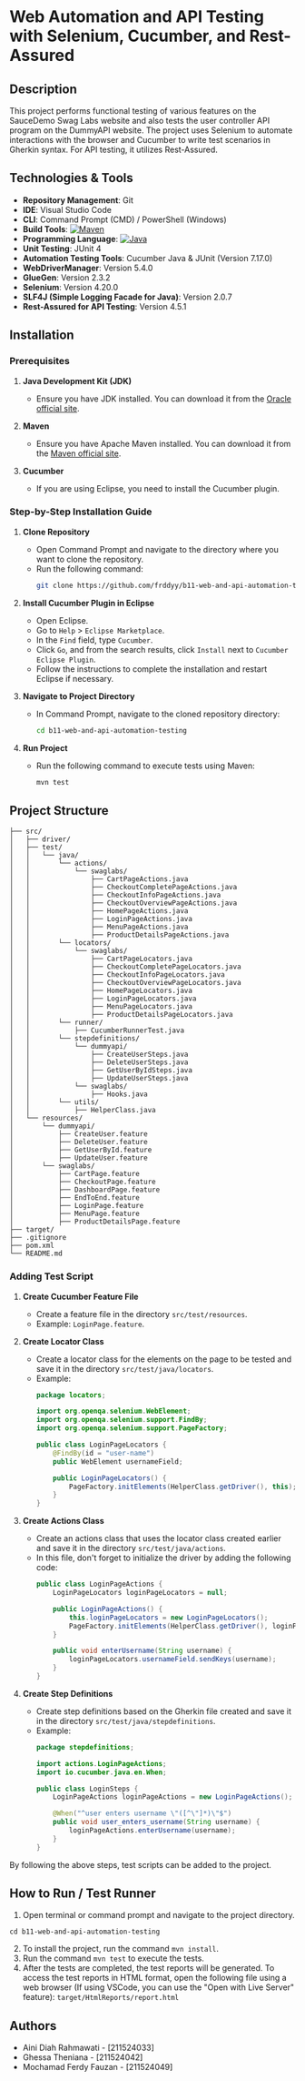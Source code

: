 # Web Automation and API Testing with Selenium, Cucumber, and Rest-Assured

## Description

This project performs functional testing of various features on the SauceDemo Swag Labs website and also tests the user controller API program on the DummyAPI website. The project uses Selenium to automate interactions with the browser and Cucumber to write test scenarios in Gherkin syntax. For API testing, it utilizes Rest-Assured.

## Technologies & Tools

- **Repository Management**: Git
- **IDE**: Visual Studio Code
- **CLI**: Command Prompt (CMD) / PowerShell (Windows)
- **Build Tools**: [![Maven](https://img.shields.io/badge/Maven-3.8.3-blue)](https://maven.apache.org/)
- **Programming Language**: [![Java](https://img.shields.io/badge/Java-17.0.10%202024--01--16%20LTS-red)](https://www.java.com/)
- **Unit Testing**: JUnit 4
- **Automation Testing Tools**: Cucumber Java & JUnit (Version 7.17.0)
- **WebDriverManager**: Version 5.4.0
- **GlueGen**: Version 2.3.2
- **Selenium**: Version 4.20.0
- **SLF4J (Simple Logging Facade for Java)**: Version 2.0.7
- **Rest-Assured for API Testing**: Version 4.5.1

## Installation

### Prerequisites

1. **Java Development Kit (JDK)**
   - Ensure you have JDK installed. You can download it from the [Oracle official site](https://www.oracle.com/java/technologies/javase-jdk11-downloads.html).

2. **Maven**
   - Ensure you have Apache Maven installed. You can download it from the [Maven official site](https://maven.apache.org/download.cgi).

3. **Cucumber**
   - If you are using Eclipse, you need to install the Cucumber plugin.

### Step-by-Step Installation Guide

1. **Clone Repository**
   - Open Command Prompt and navigate to the directory where you want to clone the repository.
   - Run the following command:
     ```sh
     git clone https://github.com/frddyy/b11-web-and-api-automation-testing.git
     ```

2. **Install Cucumber Plugin in Eclipse**
   - Open Eclipse.
   - Go to `Help` > `Eclipse Marketplace`.
   - In the `Find` field, type `Cucumber`.
   - Click `Go`, and from the search results, click `Install` next to `Cucumber Eclipse Plugin`.
   - Follow the instructions to complete the installation and restart Eclipse if necessary.

3. **Navigate to Project Directory**
   - In Command Prompt, navigate to the cloned repository directory:
     ```sh
     cd b11-web-and-api-automation-testing
     ```

4. **Run Project**
   - Run the following command to execute tests using Maven:
     ```sh
     mvn test
     ```

## Project Structure

```
├── src/
│   ├── driver/
│   ├── test/
│   │   └── java/
│   │       └── actions/
│   │           └── swaglabs/
│   │               ├── CartPageActions.java
│   │               ├── CheckoutCompletePageActions.java
│   │               ├── CheckoutInfoPageActions.java
│   │               ├── CheckoutOverviewPageActions.java
│   │               ├── HomePageActions.java
│   │               ├── LoginPageActions.java
│   │               ├── MenuPageActions.java
│   │               ├── ProductDetailsPageActions.java
│   │       └── locators/
│   │           └── swaglabs/
│   │               ├── CartPageLocators.java
│   │               ├── CheckoutCompletePageLocators.java
│   │               ├── CheckoutInfoPageLocators.java
│   │               ├── CheckoutOverviewPageLocators.java
│   │               ├── HomePageLocators.java
│   │               ├── LoginPageLocators.java
│   │               ├── MenuPageLocators.java
│   │               ├── ProductDetailsPageLocators.java
│   │       └── runner/
│   │           ├── CucumberRunnerTest.java
│   │       └── stepdefinitions/
│   │           └── dummyapi/
│   │               ├── CreateUserSteps.java
│   │               ├── DeleteUserSteps.java
│   │               ├── GetUserByIdSteps.java
│   │               ├── UpdateUserSteps.java
│   │           └── swaglabs/
│   │               ├── Hooks.java
│   │       └── utils/
│   │           ├── HelperClass.java
│   └── resources/
│       └── dummyapi/
│           ├── CreateUser.feature
│           ├── DeleteUser.feature
│           ├── GetUserById.feature
│           ├── UpdateUser.feature
│       └── swaglabs/
│           ├── CartPage.feature
│           ├── CheckoutPage.feature
│           ├── DashboardPage.feature
│           ├── EndToEnd.feature
│           ├── LoginPage.feature
│           ├── MenuPage.feature
│           ├── ProductDetailsPage.feature
├── target/
├── .gitignore
├── pom.xml
└── README.md
```

### Adding Test Script

1. **Create Cucumber Feature File**
   - Create a feature file in the directory `src/test/resources`.
   - Example: `LoginPage.feature`.

2. **Create Locator Class**
   - Create a locator class for the elements on the page to be tested and save it in the directory `src/test/java/locators`.
   - Example:
     ```java
     package locators;

     import org.openqa.selenium.WebElement;
     import org.openqa.selenium.support.FindBy;
     import org.openqa.selenium.support.PageFactory;

     public class LoginPageLocators {
         @FindBy(id = "user-name")
         public WebElement usernameField;

         public LoginPageLocators() {
             PageFactory.initElements(HelperClass.getDriver(), this);
         }
     }
     ```

3. **Create Actions Class**
   - Create an actions class that uses the locator class created earlier and save it in the directory `src/test/java/actions`.
   - In this file, don't forget to initialize the driver by adding the following code:
     ```java
     public class LoginPageActions {
         LoginPageLocators loginPageLocators = null;

         public LoginPageActions() {
             this.loginPageLocators = new LoginPageLocators();
             PageFactory.initElements(HelperClass.getDriver(), loginPageLocators);
         }

         public void enterUsername(String username) {
             loginPageLocators.usernameField.sendKeys(username);
         }
     }
     ```

4. **Create Step Definitions**
   - Create step definitions based on the Gherkin file created and save it in the directory `src/test/java/stepdefinitions`.
   - Example:
     ```java
     package stepdefinitions;

     import actions.LoginPageActions;
     import io.cucumber.java.en.When;

     public class LoginSteps {
         LoginPageActions loginPageActions = new LoginPageActions();

         @When("^user enters username \"([^\"]*)\"$")
         public void user_enters_username(String username) {
             loginPageActions.enterUsername(username);
         }
     }
     ```

By following the above steps, test scripts can be added to the project.

## How to Run / Test Runner

1. Open terminal or command prompt and navigate to the project directory.

```
cd b11-web-and-api-automation-testing
```

2. To install the project, run the command `mvn install`.
3. Run the command `mvn test` to execute the tests.
4. After the tests are completed, the test reports will be generated. To access the test reports in HTML format, open the following file using a web browser (If using VSCode, you can use the "Open with Live Server" feature): `target/HtmlReports/report.html`

## Authors

- Aini Diah Rahmawati - [211524033]
- Ghessa Theniana - [211524042]
- Mochamad Ferdy Fauzan - [211524049]